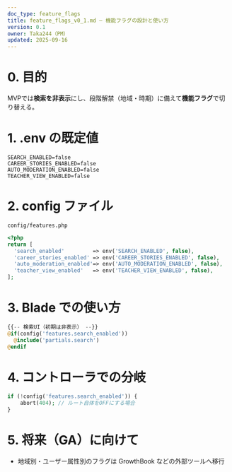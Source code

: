 ```yaml
---
doc_type: feature_flags
title: feature_flags_v0_1.md — 機能フラグの設計と使い方
version: 0.1
owner: Taka244（PM）
updated: 2025-09-16
---
```


# 0. 目的
MVPでは**検索を非表示**にし、段階解禁（地域・時期）に備えて**機能フラグ**で切り替える。

# 1. .env の既定値
```
SEARCH_ENABLED=false
CAREER_STORIES_ENABLED=false
AUTO_MODERATION_ENABLED=false
TEACHER_VIEW_ENABLED=false
```

# 2. config ファイル
`config/features.php`
```php
<?php
return [
  'search_enabled'         => env('SEARCH_ENABLED', false),
  'career_stories_enabled' => env('CAREER_STORIES_ENABLED', false),
  'auto_moderation_enabled'=> env('AUTO_MODERATION_ENABLED', false),
  'teacher_view_enabled'   => env('TEACHER_VIEW_ENABLED', false),
];
```

# 3. Blade での使い方
```php
{{-- 検索UI（初期は非表示） --}}
@if(config('features.search_enabled'))
  @include('partials.search')
@endif
```

# 4. コントローラでの分岐
```php
if (!config('features.search_enabled')) {
    abort(404); // ルート自体をOFFにする場合
}
```

# 5. 将来（GA）に向けて
- 地域別・ユーザー属性別のフラグは GrowthBook などの外部ツールへ移行
